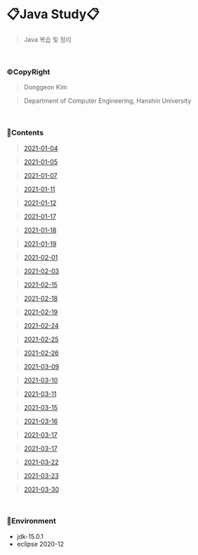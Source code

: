 # 📋Java Study📋
> Java 복습 및 정리

<br>

### ©CopyRight
> Donggeon Kim

> Department of Computer Engineering, Hanshin University

<br>

### 📒Contents
> [2021-01-04](https://github.com/DongGeon0908/Java/tree/master/2021-01-04)

> [2021-01-05](https://github.com/DongGeon0908/Java/tree/master/2021-01-05)

> [2021-01-07](https://github.com/DongGeon0908/Java/tree/master/2021-01-07)

> [2021-01-11](https://github.com/DongGeon0908/Java/tree/master/2021-01-11)

> [2021-01-12](https://github.com/DongGeon0908/Java/tree/master/2021-01-12)

> [2021-01-17](https://github.com/DongGeon0908/Java/tree/master/2021-01-17)

> [2021-01-18](https://github.com/DongGeon0908/Java/tree/master/2021-01-18)

> [2021-01-19](https://github.com/DongGeon0908/Java/tree/master/2021-01-19)

> [2021-02-01](https://github.com/DongGeon0908/Java/tree/master/2021-02-01)

> [2021-02-03](https://github.com/DongGeon0908/Java/tree/master/2021-02-03)

> [2021-02-15](https://github.com/DongGeon0908/Java/tree/master/2021-02-15)

> [2021-02-18](https://github.com/DongGeon0908/Java/tree/master/2021-02-18)

> [2021-02-19](https://github.com/DongGeon0908/Java/tree/master/2021-02-19)

> [2021-02-24](https://github.com/DongGeon0908/Java/tree/master/2021-02-24)

> [2021-02-25](https://github.com/DongGeon0908/Java/tree/master/2021-02-25)

> [2021-02-26](https://github.com/DongGeon0908/Java/tree/master/2021-02-26)

> [2021-03-09](https://github.com/DongGeon0908/Java/tree/master/2021-03-09)

> [2021-03-10](https://github.com/DongGeon0908/Java/tree/master/2021-03-10)

> [2021-03-11](https://github.com/DongGeon0908/Java/tree/master/2021-03-11)

> [2021-03-15](https://github.com/DongGeon0908/Java/tree/master/2021-03-15)

> [2021-03-16](https://github.com/DongGeon0908/Java/tree/master/2021-03-16)

> [2021-03-17](https://github.com/DongGeon0908/Java/tree/master/2021-03-17)

> [2021-03-17](https://github.com/DongGeon0908/Java/tree/master/2021-03-17)

> [2021-03-22](https://github.com/DongGeon0908/Java/tree/master/2021-03-22)

> [2021-03-23](https://github.com/DongGeon0908/Java/tree/master/2021-03-23)

> [2021-03-30](https://github.com/DongGeon0908/Java/tree/master/2021-03-30)

<br>

### 🔧Environment
  - jdk-15.0.1
  - eclipse 2020-12

<br>
